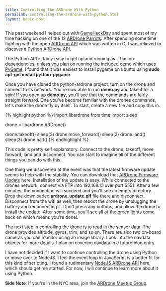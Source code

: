 ```yaml
---
title: Controlling The ARDrone With Python
permalink: controlling-the-ardrone-with-python.html
layout: basic-post
---
```


This past weekend I helped out with [GameHackDay](http://gamehackday.org) and spent most of my time hacking on one of the 12 [ARDrone Parrots](http://ardrone.parrot.com). After spending some time fighting with the open [ARDrone API](https://projects.ardrone.org/) which was written in C, I was relieved to discover a [Python ARDrone API](https://github.com/venthur/python-ardrone).

The Python API is fairly easy to get up and running as it has no dependencies, unless you plan on running the included demo which uses [PyGame](http://pygame.org/). I found that it was easiest to install pygame on ubuntu using **sudo apt-get install python-pygame**.

Once you have cloned the python-ardrone project, turn on the drone and connect to its network. You're now able to run **demo.py** and take it for a spin! If you open up **demo.py**, you'll see that the commands are fairly straight forward. One you've become familiar with the drones commands, let's make the drone fly by itself. To start, create a new file and copy this in.

{% highlight python %}
import libardrone
from time import sleep

drone = libardrone.ARDrone()

drone.takeoff()
sleep(3)
drone.move_forward()
sleep(2)
drone.land()
sleep(3)
drone.halt()
{% endhighlight %}

This code is pretty self explanatory. Connect to the drone, takeoff, move forward, land and disconnect. You can start to imagine all of the different things you can do with this.

One thing we discovered at the event was that the latest firmware update seems to help with the stability. You can download that [ARDrone Firmware Update](http://www.parrot.com/catalog/downloads/ar-drone/) here. Installation of the update is easy. While connected to the drones network, connect via FTP into 192.168.1.1 over port 5551. After a few minutes, the connection will succeed and you'll see an empty directory. Drop the downloaded **ardrone_update.plf** file there and disconnect. Disconnect from the wifi as well, then reboot the drone by unplugging the battery and reconnecting it. Don't press any buttons, and allow the drone to install the update. After some time, you'll see all of the green lights come back on which means you're done!.

The next step in controlling the drone is to read in the sensor data. The drone provides altitude, gyros, trim, and so on. There are also two on-board cameras you can monitor using an image library. Look into the navdata objects for more details. I plan on covering navdata in a future blog entry.

I have not decided if I want to continue controlling the drone using Python or move over to NodeJS. I feel the event loop in JavaScript is a better fit for this kind of scripting. I found a rudimentary [NodeJS ARDrone API](https://github.com/timjb/node-ardrone) here, which should get me started. For now, I will continue to learn more about it using Python.

**Side Note**: If you're in the NYC area, join the [ARDrone Meetup Group](http://www.meetup.com/ardrone/).
